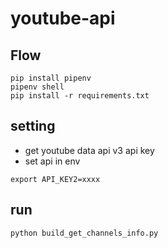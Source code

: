 # youtube-api
## Flow
```
pip install pipenv
pipenv shell
pip install -r requirements.txt
```
## setting
 - get youtube data api v3 api key
 - set api in env
```
export API_KEY2=xxxx
```

## run
```
python build_get_channels_info.py
```